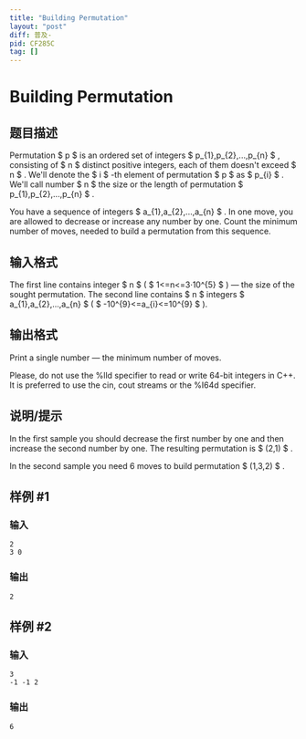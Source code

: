 ```yaml
---
title: "Building Permutation"
layout: "post"
diff: 普及-
pid: CF285C
tag: []
---
```


# Building Permutation

## 题目描述

Permutation $ p $ is an ordered set of integers $ p_{1},p_{2},...,p_{n} $ , consisting of $ n $ distinct positive integers, each of them doesn't exceed $ n $ . We'll denote the $ i $ -th element of permutation $ p $ as $ p_{i} $ . We'll call number $ n $ the size or the length of permutation $ p_{1},p_{2},...,p_{n} $ .

You have a sequence of integers $ a_{1},a_{2},...,a_{n} $ . In one move, you are allowed to decrease or increase any number by one. Count the minimum number of moves, needed to build a permutation from this sequence.

## 输入格式

The first line contains integer $ n $ ( $ 1<=n<=3·10^{5} $ ) — the size of the sought permutation. The second line contains $ n $ integers $ a_{1},a_{2},...,a_{n} $ ( $ -10^{9}<=a_{i}<=10^{9} $ ).

## 输出格式

Print a single number — the minimum number of moves.

Please, do not use the %lld specifier to read or write 64-bit integers in C++. It is preferred to use the cin, cout streams or the %I64d specifier.

## 说明/提示

In the first sample you should decrease the first number by one and then increase the second number by one. The resulting permutation is $ (2,1) $ .

In the second sample you need 6 moves to build permutation $ (1,3,2) $ .

## 样例 #1

### 输入

```
2
3 0

```

### 输出

```
2

```

## 样例 #2

### 输入

```
3
-1 -1 2

```

### 输出

```
6

```

